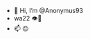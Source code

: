 - 👋 Hi, I’m @Anonymus93
- wa22 👁👀
- 📫 😉

<!---
Anonymus93/Anonymus93 is a ✨ special ✨ repository because its `README.md` (this file) appears on your GitHub profile.
You can click the Preview link to take a look at your changes.
--->
